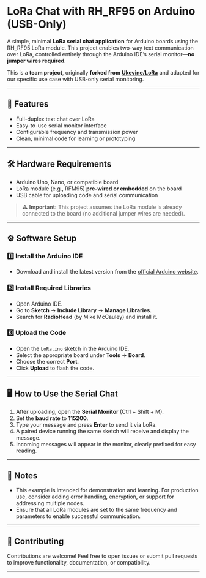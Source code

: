 # LoRa Chat with RH_RF95 on Arduino (USB-Only)

A simple, minimal **LoRa serial chat application** for Arduino boards using the RH_RF95 LoRa module. This project enables two-way text communication over LoRa, controlled entirely through the Arduino IDE’s serial monitor—**no jumper wires required**.

This is a **team project**, originally **forked from [Ukevine/LoRa](https://github.com/Ukevine/LoRa)** and adapted for our specific use case with USB-only serial monitoring.

---

## 📡 Features

- Full-duplex text chat over LoRa
- Easy-to-use serial monitor interface
- Configurable frequency and transmission power
- Clean, minimal code for learning or prototyping

---

## 🛠️ Hardware Requirements

- Arduino Uno, Nano, or compatible board
- LoRa module (e.g., RFM95) **pre-wired or embedded** on the board
- USB cable for uploading code and serial communication

> ⚠️ **Important:** This project assumes the LoRa module is already connected to the board (no additional jumper wires are needed).

---

## ⚙️ Software Setup

### 1️⃣ Install the Arduino IDE

- Download and install the latest version from the [official Arduino website](https://www.arduino.cc/en/software).

### 2️⃣ Install Required Libraries

- Open Arduino IDE.
- Go to **Sketch** → **Include Library** → **Manage Libraries**.
- Search for **RadioHead** (by Mike McCauley) and install it.

### 3️⃣ Upload the Code

- Open the `LoRa.ino` sketch in the Arduino IDE.
- Select the appropriate board under **Tools** → **Board**.
- Choose the correct **Port**.
- Click **Upload** to flash the code.

---

## 🖥️ How to Use the Serial Chat

1. After uploading, open the **Serial Monitor** (Ctrl + Shift + M).
2. Set the **baud rate** to **115200**.
3. Type your message and press **Enter** to send it via LoRa.
4. A paired device running the same sketch will receive and display the message.
5. Incoming messages will appear in the monitor, clearly prefixed for easy reading.

---

## 📝 Notes

- This example is intended for demonstration and learning. For production use, consider adding error handling, encryption, or support for addressing multiple nodes.
- Ensure that all LoRa modules are set to the same frequency and parameters to enable successful communication.

---

## 🤝 Contributing

Contributions are welcome! Feel free to open issues or submit pull requests to improve functionality, documentation, or compatibility.

---


